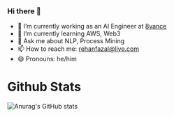 ### Hi there 👋

- 🔭 I’m currently working as an AI Engineer at [8vance](https://www.8vance.com/)
- 🌱 I’m currently learning AWS, Web3
- 💬 Ask me about NLP, Process Mining
- 📫 How to reach me: rehanfazal@live.com
- 😄 Pronouns: he/him


# Github Stats

![Anurag's GitHub stats](https://github-readme-stats.vercel.app/api?username=rhnfzl&show_icons=true&theme=dark)

<!--
**rhnfzl/rhnfzl** is a ✨ _special_ ✨ repository because its `README.md` (this file) appears on your GitHub profile.

Here are some ideas to get you started:

- 👯 I’m looking to collaborate on ...
- 🤔 I’m looking for help with ...
- ⚡ Fun fact: ...
-->
